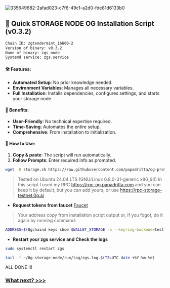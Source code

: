 ![335649682-2afad023-c7f6-49c1-a2d0-fde81d6133b0](https://github.com/papadritta/og-protocol-services/assets/90826754/2149ee59-7b31-4896-adb1-175013b0b4a1)
## 🚀 Quick STORAGE NODE OG Installation Script (v0.3.2)
```bash
Chain ID: zgtendermint_16600-2
Version of binary: v0.3.2
Name of binary: zgs_node
Systemd service: zgs.service
```
#### 🛠️ Features:
- **Automated Setup**: No prior knowledge needed.
- **Environment Variables**: Manages all necessary variables.
- **Full Installation**: Installs dependencies, configures settings, and starts your storage node.

#### 🌟 Benefits:
- **User-Friendly**: No technical expertise required.
- **Time-Saving**: Automates the entire setup.
- **Comprehensive**: From installation to initialization.

#### 📝 How to Use:
1. **Copy & paste**: The script will run automatically.
2. **Follow Prompts**: Enter required info as prompted.

```bash
wget -O storage.sh https://raw.githubusercontent.com/papadritta/og-protocol-services/main/scripts/storage.sh && chmod +x storage.sh && ./storage.sh
```
>Tested on Ubuntu 24.04 LTS (GNU/Linux 6.8.0-31-generic x86_64)
>In this script I used my RPC https://rpc-og.papadritta.com and you can keep it by default, but you can add yours, or use https://rpc-storage-testnet.0g.ai

- **Request tokens from faucet** [Faucet](https://faucet.0g.ai)
>Your address copy from installation script output or, if you fogot, do it again by running command:
```bash
ADDRESS=$(0gchaind keys show $WALLET_STORAGE -a --keyring-backend=test) && HEX_ADDRESS=$(0gchaind debug addr $ADDRESS | awk '/hex/ {print $3}') && [ -n "$HEX_ADDRESS" ] && echo "ADDRESS_FOR_FAUCET: 0x$HEX_ADDRESS"
```
- **Restart your zgs service and Check the logs**
```bash
sudo systemctl restart zgs
```
```bash
tail -f ~/0g-storage-node/run/log/zgs.log.$(TZ=UTC date +%Y-%m-%d)
```
ALL DONE !!!

### [What next? >>>](/box/kv.md)